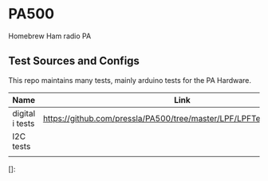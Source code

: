 # PA500
 Homebrew Ham radio PA



## Test Sources and Configs

This repo maintains many tests, mainly arduino tests for the PA Hardware.



| Name            | Link                                                         | Comment |
| --------------- | ------------------------------------------------------------ | ------- |
| digital i tests | https://github.com/pressla/PA500/tree/master/LPF/LPFTest_I2C_interface |         |
| I2C tests       |                                                              |         |
|                 |                                                              |         |

[LPF Test I2C control]: https://github.com/pressla/PA500/tree/master/LPF/LPFTest_I2C_interface	"Test Control"



[]: 

[^Arduino nano]: I2C slave can run only on official arduino wire.h